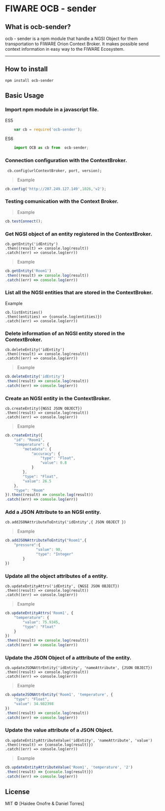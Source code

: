 # FIWARE OCB - sender

## What is ocb-sender?

ocb - sender is a npm module that handle a NGSI Object for them transportation to FIWARE Orion Context Broker. It makes possible send context information in easy way to the FIWARE Ecosystem.
***
## How to install

```
npm install ocb-sender
```
## Basic Usage

### Import npm module in a javascript file.

ES5

```js
    var cb = require('ocb-sender');
```
ES6
```js
    import OCB as cb from  ocb-sender;
```

### Connection configuration with the ContextBroker.

```
 cb.config(urlContextBroker, port, version);
 ```
> Example
```js
cb.config('http://207.249.127.149',1026,'v2'); 
```
### Testing comunication with the Context Broker.
> Example
```js
cb.testConnect();
```
###  Get NGSI object of an entity registered in the ContextBroker.
```
cb.getEntity('idEntity')
.then((result) => console.log(result))
.catch((err) => console.log(err))
```
> Example
```js
cb.getEntity('Room1')
.then((result) => console.log(result))
.catch((err) => console.log(err))
```
### List all the NGSI entities that are stored in the ContextBroker.
 Example
 ```
cb.listEntities()
.then((entities) => {console.log(entities)})
.catch((err) => console.log(err))
```
### Delete information of an NGSI entity stored in the ContextBroker.
```
cb.deleteEntity('idEntity')
.then((result) => console.log(result))
.catch((err) => console.log(err))
```
> Example 
```js
cb.deleteEntity('idEntity')
.then((result) => console.log(result))
.catch((err) => console.log(err))
```
### Create an NGSI entity in the ContextBroker.
```
cb.createEntity({NGSI JSON OBJECT})
.then((result) => console.log(result))
.catch((err) => console.log(err))
```
> Example
```js
cb.createEntity({
    "id": "Room1",
    "temperature": {
        "metadata": {
            "accuracy": {
                "type": "Float",
                "value": 0.8
            }
        },
        "type": "Float",
        "value": 26.5
    },
    "type": "Room"
}).then((result) => console.log(result))
.catch((err) => console.log(err))
```
### Add a JSON Attribute to an NGSI entity.
```
cb.addJSONAttributeToEntity('idEntity',{ JSON OBJECT })
```
> Example
```js
cb.addJSONAttributeToEntity("Room1",{
    "pressure":{
		      "value": 90,
		      "type": "Integer"
	    }
})
```
###  Update all the object attributes of a entity.
```
cb.updateEntityAttrs('idEntity', {NGSI JSON OBJECT})
.then((result) => console.log(result))
.catch((err) => console.log(err))
```
> Example 
```js
cb.updateEntityAttrs('Room1', { 
    "temperature": {
        "value": 75.9345,
        "type": "Float"
    }
})
.then((result) => console.log(result))
.catch((err) => console.log(err))
```
###  Update the JSON Object of a atttribute of the entity.
```
cb.updateJSONAttrEntity('idEntity', 'nameAttribute', {JSON OBJECT})
.then((result) => console.log(result))
.catch((err) => console.log(err))
```
> Example
```js
cb.updateJSONAttrEntity('Room1', 'temperature', {
    "type": "Float",
    "value": 34.982398
})
.then((result) => console.log(result))
.catch((err) => console.log(err))
```
###  Update the value attribute  of a JSON Object.
```
cb.updateEntityAttributeValue('idEntity', 'nameAttribute', 'value')
.then((result) => {console.log(result)})
.catch((err) => console.log(err))
```
> Example
```js
cb.updateEntityAttributeValue('Room1', 'temperature', '2')
.then((result) => {console.log(result)})
.catch((err) => console.log(err))
```
## License

MIT © [Haidee Onofre & Daniel Torres]



